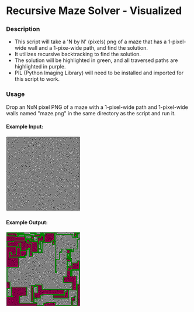 # Recursive Maze Solver - Visualized

### Description

* This script will take a 'N by N' (pixels) png of a maze that has a 1-pixel-wide wall and a 1-pixe-wide path, and find the solution. 
* It utilizes recursive backtracking to find the solution.
* The solution will be highlighted in green, and all traversed paths are highlighted in purple. 
* PIL (Python Imaging Library) will need to be installed and imported for this script to work. 

### Usage

Drop an NxN pixel PNG of a maze with a 1-pixel-wide path and 1-pixel-wide walls named "maze.png" in the same directory as the script and run it.



#### Example Input:

![Example](maze.png)

#### Example Output:

![Solution](solution.png)
